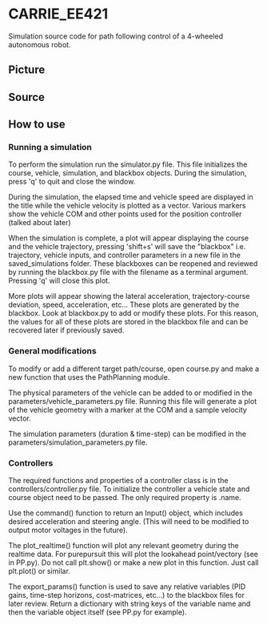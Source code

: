 # CARRIE_EE421

Simulation source code for path following control of a 4-wheeled autonomous robot.

## Picture

## Source

## How to use

### Running a simulation
To perform the simulation run the simulator.py file. This file initializes the course, vehicle, simulation, and blackbox objects. During the simulation, press 'q' to quit and close the window. 

During the simulation, the elapsed time and vehicle speed are displayed in the title while the vehicle velocity is plotted as a vector. Various markers show the vehicle COM and other points used for the position controller (talked about later)

When the simulation is complete, a plot will appear displaying the course and the vehicle trajectory, pressing 'shift+s' will save the "blackbox" i.e. trajectory, vehicle inputs, and controller parameters in a new file in the saved_simulations folder. These blackboxes can be reopened and reviewed by running the blackbox.py file with the filename as a terminal argument. Pressing 'q' will close this plot.

More plots will appear showing the lateral acceleration, trajectory-course deviation, speed, acceleration, etc... These plots are generated by the blackbox. Look at blackbox.py to add or modify these plots. For this reason, the values for all of these plots are stored in the blackbox file and can be recovered later if previously saved.

### General modifications

To modify or add a different target path/course, open course.py and make a new function that uses the PathPlanning module.

The physical parameters of the vehicle can be added to or modified in the parameters/vehicle_parameters.py file. Running this file will generate a plot of the vehicle geometry with a marker at the COM and a sample velocity vector.

The simulation parameters (duration & time-step) can be modified in the parameters/simulation_parameters.py file.

### Controllers

The required functions and properties of a controller class is in the controllers/controller.py file. To initialize the controller a vehicle state and course object need to be passed. The only required property is .name. 

Use the command() function to return an Input() object, which includes desired acceleration and steering angle. (This will need to be modified to output motor voltages in the future). 

The plot_realtime() function will plot any relevant geometry during the realtime data. For purepursuit this will plot the lookahead point/vectory (see in PP.py). Do not call plt.show() or make a new plot in this function. Just call plt.plot() or similar.

The export_params() function is used to save any relative variables (PID gains, time-step horizons, cost-matrices, etc...) to the blackbox files for later review. Return a dictionary with string keys of the variable name and then the variable object itself (see PP.py for example). 

### 
